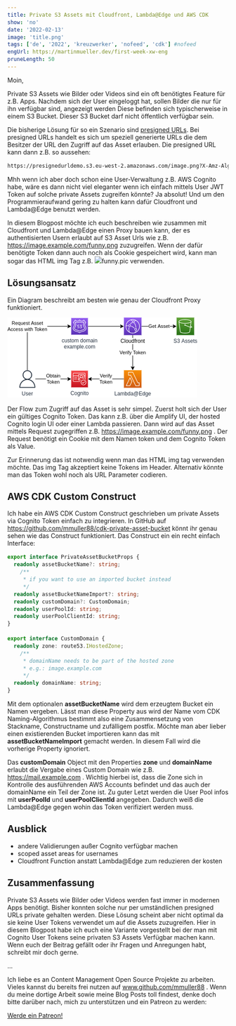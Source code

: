 ```yaml
---
title: Private S3 Assets mit Cloudfront, Lambda@Edge und AWS CDK
show: 'no'
date: '2022-02-13'
image: 'title.png'
tags: ['de', '2022', 'kreuzwerker', 'nofeed', 'cdk'] #nofeed
engUrl: https://martinmueller.dev/first-week-xw-eng
pruneLength: 50
---
```


Moin,

Private S3 Assets wie Bilder oder Videos sind ein oft benötigtes Feature für z.B. Apps. Nachdem sich der User eingeloggt hat, sollen Bilder die nur für ihn verfügbar sind, angezeigt werden Diese befinden sich typischerweise in einem S3 Bucket. Dieser S3 Bucket darf nicht öffentlich verfügbar sein.

Die bisherige Lösung für so ein Szenario sind [presigned URLs](https://medium.com/@aidan.hallett/securing-aws-s3-uploads-using-presigned-urls-aa821c13ae8d). Bei presigned URLs handelt es sich um speziell generierte URLs die dem Besitzer der URL den Zugriff auf das Asset erlauben. Die presigned URL kann dann z.B. so aussehen:

```txt
https://presignedurldemo.s3.eu-west-2.amazonaws.com/image.png?X-Amz-Algorithm=AWS4-HMAC-SHA256&X-Amz-Credential=AKIAJJWZ7B6WCRGMKFGQ%2F20180210%2Feu-west-2%2Fs3%2Faws4_request&X-Amz-Date=20180210T171315Z&X-Amz-Expires=1800&X-Amz-Signature=12b74b0788aa036bc7c3d03b3f20c61f1f91cc9ad8873e3314255dc479a25351&X-Amz-SignedHeaders=host
```

Mhh wenn ich aber doch schon eine User-Verwaltung z.B. AWS Cognito habe, wäre es dann nicht viel eleganter wenn ich einfach mittels User JWT Token auf solche private Assets zugreifen könnte? Ja absolut! Und um den Programmieraufwand gering zu halten kann dafür Cloudfront und Lambda@Edge benutzt werden.

In diesem Blogpost möchte ich euch beschreiben wie zusammen mit Cloudfront und Lambda@Edge einen Proxy bauen kann, der es authentisierten Usern erlaubt auf S3 Asset Urls wie z.B. https://image.example.com/funny.png zuzugreifen. Wenn der dafür benötigte Token dann auch noch als Cookie gespeichert wird, kann man sogar das HTML img Tag z.B. <img src="https://image.example.com/funny.pic">funny.pic</img> verwenden.

## Lösungsansatz

Ein Diagram beschreibt am besten wie genau der Cloudfront Proxy funktioniert.

![Diagram](https://raw.githubusercontent.com/mmuller88/mmblog/master/content/cdk-private-assets/cdkPrivateAssetBucket.png)

Der Flow zum Zugriff auf das Asset is sehr simpel. Zuerst holt sich der User ein gültiges Cognito Token. Das kann z.B. über die Amplify UI, der hosted Cognito login UI oder einer Lambda passieren. Dann wird auf das Asset mittels Request zugegriffen z.B. https://image.example.com/funny.png . Der Request benötigt ein Cookie mit dem Namen token und dem Cognito Token als Value.

Zur Erinnerung das ist notwendig wenn man das HTML img tag verwenden möchte. Das img Tag akzeptiert keine Tokens im Header. Alternativ könnte man das Token wohl noch als URL Parameter codieren.

## AWS CDK Custom Construct

Ich habe ein AWS CDK Custom Construct geschrieben um private Assets via Cognito Token einfach zu integrieren. In GitHub auf https://github.com/mmuller88/cdk-private-asset-bucket könnt ihr genau sehen wie das Construct funktioniert. Das Construct ein ein recht einfach Interface:

```ts
export interface PrivateAssetBucketProps {
  readonly assetBucketName?: string;
    /**
     * if you want to use an imported bucket instead
     */
  readonly assetBucketNameImport?: string;
  readonly customDomain?: CustomDomain;
  readonly userPoolId: string;
  readonly userPoolClientId: string;
}

export interface CustomDomain {
  readonly zone: route53.IHostedZone;
    /**
     * domainName needs to be part of the hosted zone
     * e.g.: image.example.com
     */
  readonly domainName: string;
}
```

Mit dem optionalen **assetBucketName** wird dem erzeugtem Bucket ein Namen vergeben. Lässt man diese Property aus wird der Name vom CDK Naming-Algorithmus bestimmt also eine Zusammensetzung von Stackname, Constructname und zufälligem postfix. Möchte man aber lieber einen existierenden Bucket importieren kann das mit **assetBucketNameImport** gemacht werden. In diesem Fall wird die vorherige Property ignoriert. 

Das **customDomain** Object mit den Properties **zone** und **domainName** erlaubt die Vergabe eines Custom Domain wie z.B. https://mail.example.com . Wichtig hierbei ist, dass die Zone sich in Kontrolle des ausführenden AWS Accounts befindet und das auch der domainName ein Teil der Zone ist. Zu guter Letzt werden die User Pool infos mit **userPoolId** und **userPoolClientId** angegeben. Dadurch weiß die Lambda@Edge gegen wohin das Token verifiziert werden muss.

## Ausblick

* andere Validierungen außer Cognito verfügbar machen
* scoped asset areas for usernames
* Cloudfront Function anstatt Lambda@Edge zum reduzieren der kosten

## Zusammenfassung

Private S3 Assets wie Bilder oder Videos werden fast immer in modernen Apps benötigt. Bisher konnten solche nur per umständlichen presigned URLs private gehalten werden. Diese Lösung scheint aber nicht optimal da sie keine User Tokens verwendet um auf die Assets zuzugreifen. Hier in diesem Blogpost habe ich euch eine Variante vorgestellt bei der man mit Cognito User Tokens seine privaten S3 Assets Verfügbar machen kann. Wenn euch der Beitrag gefällt oder ihr Fragen und Anregungen habt, schreibt mir doch gerne.

...

Ich liebe es an Content Management Open Source Projekte zu arbeiten. Vieles kannst du bereits frei nutzen auf www.github.com/mmuller88 . Wenn du meine dortige Arbeit sowie meine Blog Posts toll findest, denke doch bitte darüber nach, mich zu unterstützen und ein Patreon zu werden:

<a href="https://www.patreon.com/bePatron?u=29010217" data-patreon-widget-type="become-patron-button">Werde ein Patreon!</a><script async src="https://c6.patreon.com/becomePatronButton.bundle.js"></script>
